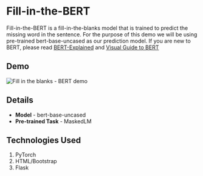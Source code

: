 # Fill-in-the-BERT
Fill-in-the-BERT is a fill-in-the-blanks model that is trained to predict the missing word in the sentence. For the purpose of this demo we will be using pre-trained bert-base-uncased as our prediction model. If you are new to BERT, please read [BERT-Explained](https://towardsdatascience.com/bert-explained-state-of-the-art-language-model-for-nlp-f8b21a9b6270) and [Visual Guide to BERT](http://jalammar.github.io/a-visual-guide-to-using-bert-for-the-first-time/)

## Demo
![Fill in the blanks - BERT demo](https://github.com/prakhar21/Fill-in-the-BERT/blob/master/demo.gif)

## Details
* __Model__ - bert-base-uncased
* __Pre-trained Task__ - MaskedLM

## Technologies Used
1. PyTorch
2. HTML/Bootstrap
3. Flask
